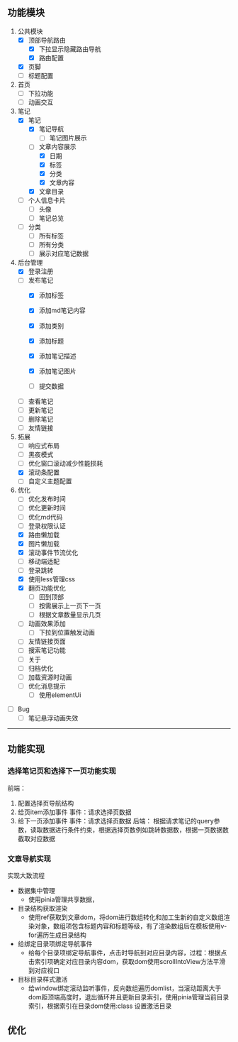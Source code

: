 ## 功能模块
1. 公共模块
    - [x] 顶部导航路由
      - [x] 下拉显示隐藏路由导航
      - [x] 路由配置
    - [x] 页脚
    - [ ] 标题配置
2. 首页
    - [ ] 下拉功能
    - [ ] 动画交互 
3. 笔记
    - [x] 笔记
      - [x] 笔记导航
        - [ ] 笔记图片展示
      - [ ] 文章内容展示
        - [x] 日期
        - [x] 标签
        - [x] 分类
        - [x] 文章内容
      - [x] 文章目录
    - [ ] 个人信息卡片
        - [ ] 头像
        - [ ] 笔记总览
    - [ ] 分类
      - [ ] 所有标签
      - [ ] 所有分类
      - [ ] 展示对应笔记数据
4. 后台管理
    - [x] 登录注册
    - [ ] 发布笔记
        - [x] 添加标签
        - [x] 添加md笔记内容
        - [x] 添加类别
        - [x] 添加标题
        - [x] 添加笔记描述
        - [x] 添加笔记图片

        - [ ] 提交数据  
    - [ ] 查看笔记
    - [ ] 更新笔记
    - [ ] 删除笔记
    - [ ] 友情链接
5. 拓展
    - [ ] 响应式布局
    - [ ] 黑夜模式
    - [ ] 优化窗口滚动减少性能损耗
    - [x] 滚动条配置
    - [ ] 自定义主题配置
6. 优化
    - [ ] 优化发布时间
    - [ ] 优化更新时间
    - [ ] 优化md代码
    - [ ] 登录权限认证
    - [x] 路由懒加载
    - [x] 图片懒加载
    - [x] 滚动事件节流优化
    - [ ] 移动端适配
    - [ ] 登录跳转
    - [x] 使用less管理css
    - [x] 翻页功能优化
      - [ ] 回到顶部
      - [ ] 按需展示上一页下一页
      - [ ] 根据文章数量显示几页
    -  [ ] 动画效果添加
      - [ ] 下拉到位置触发动画
    - [ ] 友情链接页面
    - [ ] 搜索笔记功能
    - [ ] 关于
    - [ ] 归档优化
    - [ ] 加载资源时动画
    - [ ] 优化消息提示
      - [ ] 使用elementUi

- [ ] Bug
  - [ ] 笔记悬浮动画失效
---
## 功能实现


### 选择笔记页和选择下一页功能实现
前端：
1. 配置选择页导航结构
2. 给页item添加事件
    事件：请求选择页数据
3. 给下一页添加事件
    事件：请求选择页数据
后端：
根据请求笔记的query参数，读取数据进行条件约束，根据选择页数例如跳转数据数，根据一页数据数截取对应数据


### 文章导航实现
实现大致流程
- 数据集中管理
  - 使用pinia管理共享数据，
- 目录结构获取渲染
  - 使用ref获取到文章dom，将dom进行数组转化和加工生新的自定义数组渲染对象，数组项包含标题内容和标题等级，有了渲染数组后在模板使用v-for遍历生成目录结构
- 给绑定目录项绑定导航事件
  - 给每个目录项绑定导航事件，点击时导航到对应目录内容，过程：根据点击索引项确定对应目录内容dom，获取dom使用scrollIntoView方法平滑到对应视口
- 目标目录样式激活
  - 给window绑定滚动监听事件，反向数组遍历domlist，当滚动距离大于dom距顶端高度时，退出循环并且更新目录索引，使用pinia管理当前目录索引，根据索引在目录dom使用:class 设置激活目录





## 优化